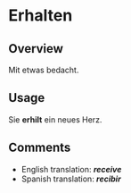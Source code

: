 # Erhalten

## **Overview**

Mit etwas bedacht.

## **Usage**

Sie **erhilt** ein neues Herz.

## **Comments**

- English translation: **_receive_**
- Spanish translation: **_recibir_**